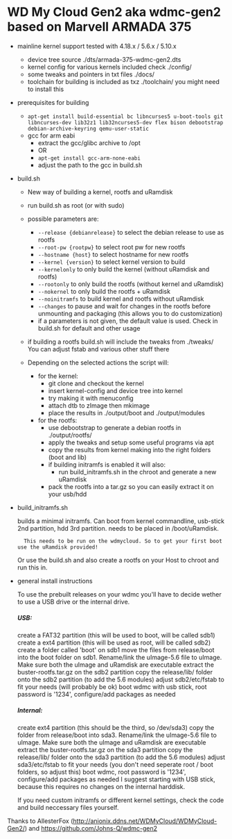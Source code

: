 # WD My Cloud Gen2 aka wdmc-gen2 based on Marvell ARMADA 375 ##

* mainline kernel support
	tested with 4.18.x / 5.6.x / 5.10.x
	- device tree source ./dts/armada-375-wdmc-gen2.dts
	- kernel config for various kernels included check ./config/
	- some tweaks and pointers in txt files ./docs/
	- toolchain for building is included as txz ./toolchain/ you might need to install this 
	
* prerequisites for building 
	- `apt-get install build-essential bc libncurses5 u-boot-tools git libncurses-dev lib32z1 lib32ncurses5-dev flex bison debootstrap debian-archive-keyring qemu-user-static`
	- gcc for arm eabi 
		- extract the gcc/glibc archive to /opt
		- OR
		- `apt-get install gcc-arm-none-eabi`
		- adjust the path to the gcc in build.sh

* build.sh
	- New way of building a kernel, rootfs and uRamdisk
	- run build.sh as root (or with sudo)
	- possible parameters are:
		- `--release {debianrelease}` to select the debian release to use as rootfs
		- `--root-pw {rootpw}` to select root pw for new rootfs
		- `--hostname {host}` to select hostname for new rootfs
		- `--kernel {version}` to select kernel version to build
		- `--kernelonly` to only build the kernel (without uRamdisk and rootfs)
		- `--rootonly` to only build the rootfs (without kernel and uRamdisk)
		- `--nokernel` to only build the rootfs + uRamdisk
		- `--noinitramfs` to build kernel and rootfs without uRamdisk
		- `--changes` to pause and wait for changes in the rootfs before unmounting and packaging (this allows you to do customization)
		- if a parameters is not given, the default value is used. Check in build.sh for default and other usage
	- if building a rootfs build.sh will include the tweaks from ./tweaks/  You can adjust fstab and various other stuff there
	
	- Depending on the selected actions the script will:
		- for the kernel: 
			- git clone and checkout the kernel 
			- insert kernel-config and device tree into kernel
			- try making it with menuconfig 
			- attach dtb to zImage then mkimage
			- place the results in ./output/boot and ./output/modules
		- for the rootfs:
			- use debootstrap to generate a debian rootfs in ./output/rootfs/
			- apply the tweaks and setup some useful programs via apt
			- copy the results from kernel making into the right folders (boot and lib)
			- if building initramfs is enabled it will also:
				- run build_initramfs.sh in the chroot and generate a new uRamdisk 
			- pack the rootfs into a tar.gz so you can easily extract it on your usb/hdd
			
* build_initramfs.sh
		
	builds a minimal initramfs.  Can boot from kernel commandline,
	usb-stick 2nd partition, hdd 3rd partition.
	needs to be placed in /boot/uRamdisk.

       	This needs to be run on the wdmycloud. So to get your first boot use the uRamdisk provided!
	Or use the build.sh and also create a rootfs on your Host to chroot and run this in.
		

* general install instructions

	To use the prebuilt releases on your wdmc you'll have to decide wether to use a USB drive or the internal drive. 
	
	##### USB:

	create a FAT32 partition (this will be used to boot, will be called sdb1)
	create a ext4 partition (this will be used as root, will be called sdb2)
	create a folder called 'boot' on sdb1
	move the files from release/boot into the boot folder on sdb1. Rename/link the uImage-5.6 file to uImage. Make sure both the uImage and uRamdisk are executable
	extract the buster-rootfs.tar.gz on the sdb2 partition
	copy the release/lib/ folder onto the sdb2 partition (to add the 5.6 modules)
	adjust sdb2/etc/fstab to fit your needs (will probably be ok)
	boot wdmc with usb stick, root password is '1234', configure/add packages as needed
	
	##### Internal:

	create ext4 partition (this should be the third, so /dev/sda3)
	copy the folder from release/boot into sda3. Rename/link the uImage-5.6 file to uImage. Make sure both the uImage and uRamdisk are executable
	extract the buster-rootfs.tar.gz on the sda3 partition
	copy the release/lib/ folder onto the sda3 partition (to add the 5.6 modules)
	adjust sda3/etc/fstab to fit your needs (you don't need seperate root / boot folders, so adjust this)
	boot wdmc, root password is '1234', configure/add packages as needed
	I suggest starting with USB stick, because this requires no changes on the internal harddisk.

	If you need custom initramfs or different kernel settings, check the code and build neccessary files yourself.
		
Thanks to AllesterFox (http://anionix.ddns.net/WDMyCloud/WDMyCloud-Gen2/) and https://github.com/Johns-Q/wdmc-gen2
